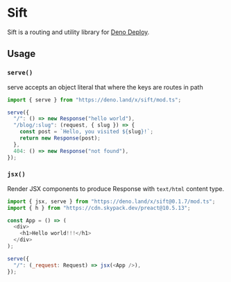 # Sift

Sift is a routing and utility library for [Deno Deploy][deploy].

[deploy]: https://deno.com/deploy

## Usage

### `serve()`

serve accepts an object literal that where the keys are routes in path

```js
import { serve } from "https://deno.land/x/sift/mod.ts";

serve({
  "/": () => new Response("hello world"),
  "/blog/:slug": (request, { slug }) => {
    const post = `Hello, you visited ${slug}!`;
    return new Response(post);
  },
  404: () => new Response("not found"),
});
```

### `jsx()`

Render JSX components to produce Response with `text/html` content type.

```js
import { jsx, serve } from "https://deno.land/x/sift@0.1.7/mod.ts";
import { h } from "https://cdn.skypack.dev/preact@10.5.13";

const App = () => (
  <div>
    <h1>Hello world!!!</h1>
  </div>
);

serve({
  "/": (_request: Request) => jsx(<App />),
});
```
